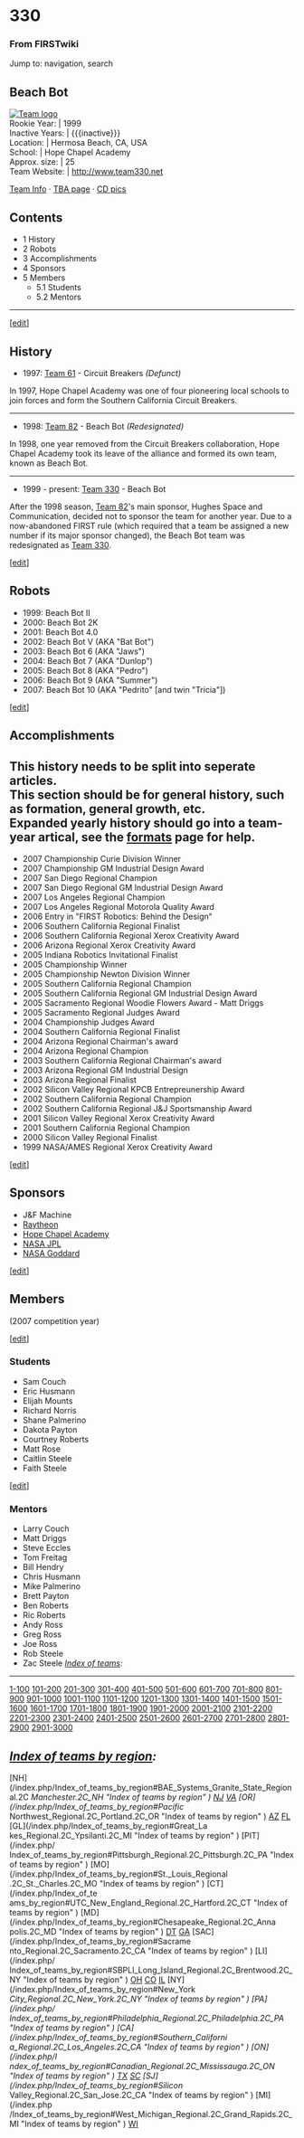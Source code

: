 # 330

### From FIRSTwiki

Jump to: navigation, search

Beach Bot  
---  
[![Team logo](/media/b/b2/Theteamlogo.jpg)](/index.php/Image:Theteamlogo.jpg
"Team logo" )  
Rookie Year: | 1999  
Inactive Years: | {{{inactive}}}  
Location: | Hermosa Beach, CA, USA  
School: | Hope Chapel Academy  
Approx. size: | 25  
Team Website: | <http://www.team330.net>  
  
[Team Info](http://frclinks.appspot.com/t/330
"http://frclinks.appspot.com/t/330" ) · [TBA
page](http://www.thebluealliance.net/tbatv/team.php?team=330
"http://www.thebluealliance.net/tbatv/team.php?team=330" ) · [CD
pics](http://www.chiefdelphi.com/media/photos/tags/frc330
"http://www.chiefdelphi.com/media/photos/tags/frc330" )  
  
## Contents

  * 1 History
  * 2 Robots
  * 3 Accomplishments
  * 4 Sponsors
  * 5 Members
    * 5.1 Students
    * 5.2 Mentors  
---  
  
[[edit](/index.php?title=330&action=edit&section=1 "Edit section: History" )]

## History

  * 1997: [Team 61](/index.php/Team_61 "Team 61" ) \- Circuit Breakers _(Defunct)_

In 1997, Hope Chapel Academy was one of four pioneering local schools to join
forces and form the Southern California Circuit Breakers.

* * *

  * 1998: [Team 82](/index.php/Team_82 "Team 82" ) \- Beach Bot _(Redesignated)_

In 1998, one year removed from the Circuit Breakers collaboration, Hope Chapel
Academy took its leave of the alliance and formed its own team, known as Beach
Bot.

* * *

  * 1999 - present: [Team 330](/index.php/Team_330 "Team 330" ) \- Beach Bot 

After the 1998 season, [Team 82](/index.php/Team_82 "Team 82" )'s main
sponsor, Hughes Space and Communication, decided not to sponsor the team for
another year. Due to a now-abandoned FIRST rule (which required that a team be
assigned a new number if its major sponsor changed), the Beach Bot team was
redesignated as [Team 330](/index.php/Team_330 "Team 330" ).

[[edit](/index.php?title=330&action=edit&section=2 "Edit section: Robots" )]

## Robots

  * 1999: Beach Bot II 
  * 2000: Beach Bot 2K 
  * 2001: Beach Bot 4.0 
  * 2002: Beach Bot V (AKA "Bat Bot") 
  * 2003: Beach Bot 6 (AKA "Jaws") 
  * 2004: Beach Bot 7 (AKA "Dunlop") 
  * 2005: Beach Bot 8 (AKA "Pedro") 
  * 2006: Beach Bot 9 (AKA "Summer") 
  * 2007: Beach Bot 10 (AKA "Pedrito" [and twin "Tricia"]) 

[[edit](/index.php?title=330&action=edit&section=3 "Edit section:
Accomplishments" )]

## Accomplishments

**This history needs to be split into seperate articles.**   
This section should be for general history, such as formation, general growth,
etc.  
Expanded yearly history should go into a team-year artical, see the
[formats](/index.php/FIRSTwiki:Page_formats "FIRSTwiki:Page formats" ) page
for help.  
---  
  
  * 2007 Championship Curie Division Winner 
  * 2007 Championship GM Industrial Design Award 
  * 2007 San Diego Regional Champion 
  * 2007 San Diego Regional GM Industrial Design Award 
  * 2007 Los Angeles Regional Champion 
  * 2007 Los Angeles Regional Motorola Quality Award 
  * 2006 Entry in "FIRST Robotics: Behind the Design" 
  * 2006 Southern California Regional Finalist 
  * 2006 Southern California Regional Xerox Creativity Award 
  * 2006 Arizona Regional Xerox Creativity Award 
  * 2005 Indiana Robotics Invitational Finalist 
  * 2005 Championship Winner 
  * 2005 Championship Newton Division Winner 
  * 2005 Southern California Regional Champion 
  * 2005 Southern California Regional GM Industrial Design Award 
  * 2005 Sacramento Regional Woodie Flowers Award - Matt Driggs 
  * 2005 Sacramento Regional Judges Award 
  * 2004 Championship Judges Award 
  * 2004 Southern California Regional Finalist 
  * 2004 Arizona Regional Chairman's award 
  * 2004 Arizona Regional Champion 
  * 2003 Southern California Regional Chairman's award 
  * 2003 Arizona Regional GM Industrial Design 
  * 2003 Arizona Regional Finalist 
  * 2002 Silicon Valley Regional KPCB Entrepreunership Award 
  * 2002 Southern California Regional Champion 
  * 2002 Southern California Regional J&amp;J Sportsmanship Award 
  * 2001 Silicon Valley Regional Xerox Creativity Award 
  * 2001 Southern California Regional Champion 
  * 2000 Silicon Valley Regional Finalist 
  * 1999 NASA/AMES Regional Xerox Creativity Award 

[[edit](/index.php?title=330&action=edit&section=4 "Edit section: Sponsors" )]

## Sponsors

  * J&amp;F Machine 
  * [Raytheon](http://www.raytheon.com "http://www.raytheon.com" )
  * [Hope Chapel Academy](http://www.hopechapel.org/Ministries/hopeacademy.html "http://www.hopechapel.org/Ministries/hopeacademy.html" )
  * [NASA JPL](http://www.jpl.nasa.gov/ "http://www.jpl.nasa.gov/" )
  * [NASA Goddard](http://www.gsfc.nasa.gov/ "http://www.gsfc.nasa.gov/" )

[[edit](/index.php?title=330&action=edit&section=5 "Edit section: Members" )]

## Members

(2007 competition year)

[[edit](/index.php?title=330&action=edit&section=6 "Edit section: Students" )]

### Students

  * Sam Couch 
  * Eric Husmann 
  * Elijah Mounts 
  * Richard Norris 
  * Shane Palmerino 
  * Dakota Payton 
  * Courtney Roberts 
  * Matt Rose 
  * Caitlin Steele 
  * Faith Steele 

[[edit](/index.php?title=330&action=edit&section=7 "Edit section: Mentors" )]

### Mentors

  * Larry Couch 
  * Matt Driggs 
  * Steve Eccles 
  * Tom Freitag 
  * Bill Hendry 
  * Chris Husmann 
  * Mike Palmerino 
  * Brett Payton 
  * Ben Roberts 
  * Ric Roberts 
  * Andy Ross 
  * Greg Ross 
  * Joe Ross 
  * Rob Steele 
  * Zac Steele 
_[Index of teams](/index.php/Index_of_teams "Index of teams" ):_  
---  
  
[1-100](/index.php/Index_of_teams#1-100 "Index of teams" )
[101-200](/index.php/Index_of_teams#101-200 "Index of teams" )
[201-300](/index.php/Index_of_teams#201-300 "Index of teams" )
[301-400](/index.php/Index_of_teams#301-400 "Index of teams" )
[401-500](/index.php/Index_of_teams#401-500 "Index of teams" )
[501-600](/index.php/Index_of_teams#501-600 "Index of teams" )
[601-700](/index.php/Index_of_teams#601-700 "Index of teams" )
[701-800](/index.php/Index_of_teams#701-800 "Index of teams" )
[801-900](/index.php/Index_of_teams#801-900 "Index of teams" )
[901-1000](/index.php/Index_of_teams#901-1000 "Index of teams" )
[1001-1100](/index.php/Index_of_teams#1001-1100 "Index of teams" )
[1101-1200](/index.php/Index_of_teams#1101-1200 "Index of teams" )
[1201-1300](/index.php/Index_of_teams#1201-1300 "Index of teams" )
[1301-1400](/index.php/Index_of_teams#1301-1400 "Index of teams" )
[1401-1500](/index.php/Index_of_teams#1401-1500 "Index of teams" )
[1501-1600](/index.php/Index_of_teams#1501-1600 "Index of teams" )
[1601-1700](/index.php/Index_of_teams#1601-1700 "Index of teams" )
[1701-1800](/index.php/Index_of_teams#1701-1800 "Index of teams" )
[1801-1900](/index.php/Index_of_teams#1801-1900 "Index of teams" )
[1901-2000](/index.php/Index_of_teams#1901-2000 "Index of teams" )
[2001-2100](/index.php/Index_of_teams#2001-2100 "Index of teams" )
[2101-2200](/index.php/Index_of_teams#2101-2200 "Index of teams" )
[2201-2300](/index.php/Index_of_teams#2201-2300 "Index of teams" )
[2301-2400](/index.php/Index_of_teams#2301-2400 "Index of teams" )
[2401-2500](/index.php/Index_of_teams#2401-2500 "Index of teams" )
[2501-2600](/index.php/Index_of_teams#2501-2600 "Index of teams" )
[2601-2700](/index.php/Index_of_teams#2601-2700 "Index of teams" )
[2701-2800](/index.php/Index_of_teams#2701-2800 "Index of teams" )
[2801-2900](/index.php/Index_of_teams#2801-2900 "Index of teams" )
[2901-3000](/index.php/Index_of_teams#2901-3000 "Index of teams" )  
  
_[Index of teams by region](/index.php/Index_of_teams_by_region "Index of
teams by region" ):_  
---  
  
[NH](/index.php/Index_of_teams_by_region#BAE_Systems_Granite_State_Regional.2C
_Manchester.2C_NH "Index of teams by region" )
[NJ](/index.php/Index_of_teams_by_region#New_Jersey_Regional.2C_Trenton.2C_NJ
"Index of teams by region" )
[VA](/index.php/Index_of_teams_by_region#NASA.2FVCU_Regional.2C_Richmond.2C_VA
"Index of teams by region" ) [OR](/index.php/Index_of_teams_by_region#Pacific_
Northwest_Regional.2C_Portland.2C_OR "Index of teams by region" )
[AZ](/index.php/Index_of_teams_by_region#Arizona_Regional.2C_Phoenix.2C_AZ
"Index of teams by region" )
[FL](/index.php/Index_of_teams_by_region#Florida_Regional.2C_Orlando.2C_FL
"Index of teams by region" ) [GL](/index.php/Index_of_teams_by_region#Great_La
kes_Regional.2C_Ypsilanti.2C_MI "Index of teams by region" ) [PIT](/index.php/
Index_of_teams_by_region#Pittsburgh_Regional.2C_Pittsburgh.2C_PA "Index of
teams by region" ) [MO](/index.php/Index_of_teams_by_region#St._Louis_Regional
.2C_St._Charles.2C_MO "Index of teams by region" ) [CT](/index.php/Index_of_te
ams_by_region#UTC_New_England_Regional.2C_Hartford.2C_CT "Index of teams by
region" ) [MD](/index.php/Index_of_teams_by_region#Chesapeake_Regional.2C_Anna
polis.2C_MD "Index of teams by region" )
[DT](/index.php/Index_of_teams_by_region#Detroit_Regional.2C_Detroit.2C_MI
"Index of teams by region" )
[GA](/index.php/Index_of_teams_by_region#Peachtree_Regional.2C_Duluth.2C_GA
"Index of teams by region" ) [SAC](/index.php/Index_of_teams_by_region#Sacrame
nto_Regional.2C_Sacramento.2C_CA "Index of teams by region" ) [LI](/index.php/
Index_of_teams_by_region#SBPLI_Long_Island_Regional.2C_Brentwood.2C_NY "Index
of teams by region" )
[OH](/index.php/Index_of_teams_by_region#Buckeye_Regional.2C_Cleveland.2C_OH
"Index of teams by region" )
[CO](/index.php/Index_of_teams_by_region#Colorado_Regional.2C_Denver.2C_CO
"Index of teams by region" )
[IL](/index.php/Index_of_teams_by_region#Midwest_Regional.2C_Evanston.2C_IL
"Index of teams by region" ) [NY](/index.php/Index_of_teams_by_region#New_York
_City_Regional.2C_New_York.2C_NY "Index of teams by region" ) [PA](/index.php/
Index_of_teams_by_region#Philadelphia_Regional.2C_Philadelphia.2C_PA "Index of
teams by region" ) [CA](/index.php/Index_of_teams_by_region#Southern_Californi
a_Regional.2C_Los_Angeles.2C_CA "Index of teams by region" ) [ON](/index.php/I
ndex_of_teams_by_region#Canadian_Regional.2C_Mississauga.2C_ON "Index of teams
by region" )
[TX](/index.php/Index_of_teams_by_region#Lone_Star_Regional.2C_Houston.2C_TX
"Index of teams by region" )
[SC](/index.php/Index_of_teams_by_region#Palmetto_Regional.2C_Columbia.2C_SC
"Index of teams by region" ) [SJ](/index.php/Index_of_teams_by_region#Silicon_
Valley_Regional.2C_San_Jose.2C_CA "Index of teams by region" ) [MI](/index.php
/Index_of_teams_by_region#West_Michigan_Regional.2C_Grand_Rapids.2C_MI "Index
of teams by region" )
[WI](/index.php/Index_of_teams_by_region#Wisconsin_Regional.2C_Milwaukee.2C_WI
"Index of teams by region" )  
  
